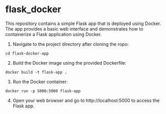 # flask_docker

This repository contains a simple Flask app that is deployed using Docker. The app provides a basic web interface and demonstrates how to containerize a Flask application using Docker.

1. Navigate to the project directory after cloning the ropo:

```
cd flask-docker-app
```
2. Build the Docker image using the provided Dockerfile:

```
docker build -t flask-app .
```
3. Run the Docker container:

```
docker run -p 5000:5000 flask-app
```

4. Open your web browser and go to http://localhost:5000 to access the Flask app.
